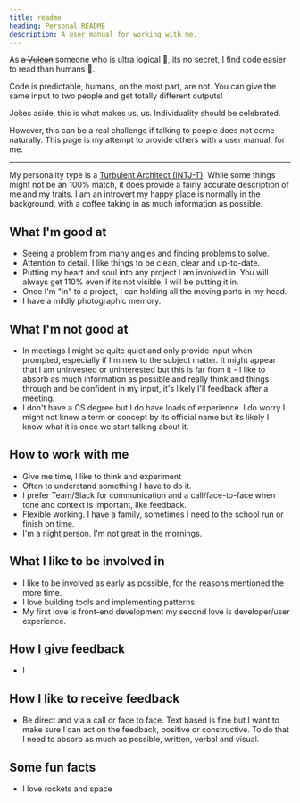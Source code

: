 ```yaml
---
title: readme
heading: Personal README
description: A user manual for working with me.
---
```


As ~~a [Vulcan](<https://en.wikipedia.org/wiki/Vulcan_(Star_Trek)>)~~ someone who is ultra logical 🖖, its no secret, I find code easier to read than humans 🤫.

Code is predictable, humans, on the most part, are not. You can give the same input to two people and get totally different outputs!

Jokes aside, this is what makes us, us. Individuality should be celebrated.

However, this can be a real challenge if talking to people does not come naturally. This page is my attempt to provide others with a user manual, for me.

---

My personality type is a [Turbulent Architect (INTJ-T)](https://www.16personalities.com/intj-personality). While some things might not be an 100% match, it does provide a fairly accurate description of me and my traits. I am an introvert my happy place is normally in the background, with a coffee taking in as much information as possible.

## What I'm good at

- Seeing a problem from many angles and finding problems to solve.
- Attention to detail. I like things to be clean, clear and up-to-date.
- Putting my heart and soul into any project I am involved in. You will always get 110% even if its not visible, I will be putting it in.
- Once I'm "in" to a project, I can holding all the moving parts in my head.
- I have a mildly photographic memory.

## What I'm not good at

- In meetings I might be quite quiet and only provide input when prompted, especially if I'm new to the subject matter. It might appear that I am uninvested or uninterested but this is far from it - I like to absorb as much information as possible and really think and things through and be confident in my input, it's likely I'll feedback after a meeting.
- I don't have a CS degree but I do have loads of experience. I do worry I might not know a term or concept by its official name but its likely I know what it is once we start talking about it.

## How to work with me

- Give me time, I like to think and experiment
- Often to understand something I have to do it.
- I prefer Team/Slack for communication and a call/face-to-face when tone and context is important, like feedback.
- Flexible working. I have a family, sometimes I need to the school run or finish on time.
- I'm a night person. I'm not great in the mornings.

## What I like to be involved in

- I like to be involved as early as possible, for the reasons mentioned the more time.
- I love building tools and implementing patterns.
- My first love is front-end development my second love is developer/user experience.

## How I give feedback

- I

## How I like to receive feedback

- Be direct and via a call or face to face. Text based is fine but I want to make sure I can act on the feedback, positive or constructive. To do that I need to absorb as much as possible, written, verbal and visual.

## Some fun facts

- I love rockets and space
